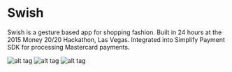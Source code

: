 # Swish
Swish is a gesture based app for shopping fashion. Built in 24 hours at the 2015 Money 20/20 Hackathon, Las Vegas.
Integrated into Simplify Payment SDK for processing Mastercard payments.

![alt tag](https://github.com/benheutmaker/Swish/blob/master/Screenshot1.jpg)
![alt tag](https://raw.github.com/benheutmaker/Swish.git/master/Screenshot2.jpg)
![alt tag](https://raw.github.com/benheutmaker/Swish.git/master/Screenshot3.jpg)
